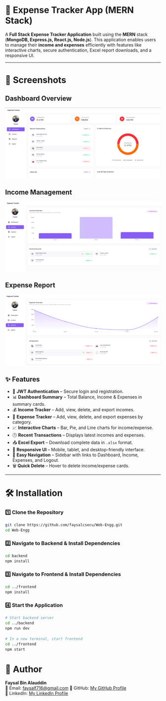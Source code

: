 # 💸 Expense Tracker App (MERN Stack)

A **Full Stack Expense Tracker Application** built using the **MERN** stack (**MongoDB, Express.js, React.js, Node.js**). This application enables users to manage their **income and expenses** efficiently with features like interactive charts, secure authentication, Excel report downloads, and a responsive UI.

---

# **📸 Screenshots**

## **Dashboard Overview**
![Dashboard](assets/screenshots/dashboard.png)

## **Income Management**
![Income](assets/screenshots/income.png)

## **Expense Report**
![Report](assets/screenshots/report.png)

## ✨ Features

- 🔐 **JWT Authentication** – Secure login and registration.
- 📊 **Dashboard Summary** – Total Balance, Income & Expenses in summary cards.
- 💰 **Income Tracker** – Add, view, delete, and export incomes.
- 💸 **Expense Tracker** – Add, view, delete, and export expenses by category.
- 📈 **Interactive Charts** – Bar, Pie, and Line charts for income/expense.
- 🕒 **Recent Transactions** – Displays latest incomes and expenses.
- 📤 **Excel Export** – Download complete data in `.xlsx` format.
- 📱 **Responsive UI** – Mobile, tablet, and desktop-friendly interface.
- 🧭 **Easy Navigation** – Sidebar with links to Dashboard, Income, Expenses, and Logout.
- 🗑️ **Quick Delete** – Hover to delete income/expense cards.

---
# 🛠️ **Installation**

### **1️⃣ Clone the Repository**
```sh
git clone https://github.com/faysalcsecu/Web-Engg.git
cd Web-Engg
```
### **2️⃣ Navigate to Backend & Install Dependencies**
```sh
cd backend
npm install
```
### **3️⃣ Navigate to Frontend & Install Dependencies**
```sh
cd ../frontend
npm install
```
### **4️⃣ Start the Application**
```sh
# Start backend server
cd ../backend
npm run dev

# In a new terminal, start frontend
cd ../frontend
npm start
```
# 👤 **Author**

**Faysal Bin Alauddin**  
📧 Email: faysalf716@gmail.com
🔗 GitHub: [My GitHub Profile](https://github.com/faysalcsecu)  
🔗 LinkedIn: [My LinkedIn Profile](https://www.linkedin.com/in/faysal-bin-alauddin-4815a92a7/)


